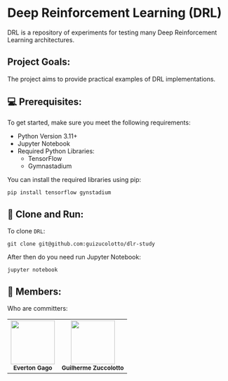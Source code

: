 # Deep Reinforcement Learning (DRL)

DRL is a repository of experiments for testing many Deep Reinforcement Learning architectures.
## Project Goals:

The project aims to provide practical examples of DRL implementations.


## 💻 Prerequisites:

To get started, make sure you meet the following requirements:

*   Python Version 3.11+ 
*   Jupyter Notebook
*   Required Python Libraries:
    *   TensorFlow
    *   Gymnastadium


You can install the required libraries using pip:

```bash
pip install tensorflow gynstadium 
```

## 🚀 Clone and Run:

To clone `DRL`:

```
git clone git@github.com:guizucolotto/dlr-study
```

After then do you need run Jupyter Notebook:

```
jupyter notebook
```

## 🤝 Members:

Who are committers:

<table>
  <tr>
    <td align="center">
      <img src="https://avatars.githubusercontent.com/u/6043071" width="100px;" /><br>
      <sub>
        <b>Everton Gago</b>
      </sub>
    </td>
    <td align="center">
      <img src="https://avatars.githubusercontent.com/u/101340842?v=4" width="100px;" /><br>
      <sub>
        <b>Guilherme Zuccolotto</b>
      </sub>
    </td>
  </tr>
</table>
